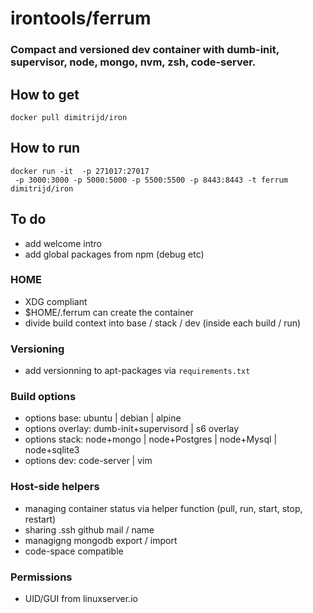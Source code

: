# irontools/ferrum 

### Compact and versioned dev container with dumb-init, supervisor, node, mongo, nvm, zsh, code-server.


## How to get
```docker pull dimitrijd/iron```

## How to run
```
docker run -it  -p 271017:27017
 -p 3000:3000 -p 5000:5000 -p 5500:5500 -p 8443:8443 -t ferrum dimitrijd/iron
```

## To do
- add welcome intro 
- add global packages from npm (debug etc)

### HOME
- XDG compliant
- $HOME/.ferrum can create the container 
- divide build context into base / stack / dev (inside each build / run)

### Versioning
- add versionning to apt-packages via `requirements.txt`

### Build options
- options base: ubuntu | debian | alpine
- options overlay: dumb-init+supervisord | s6 overlay
- options stack: node+mongo | node+Postgres | node+Mysql | node+sqlite3
- options dev: code-server | vim

### Host-side helpers
- managing container status via helper function (pull, run, start, stop, restart)
- sharing .ssh github  mail / name
- managigng mongodb export / import
- code-space compatible

### Permissions
- UID/GUI from linuxserver.io
